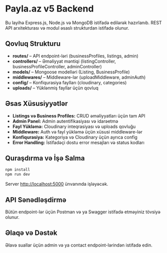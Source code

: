 # Payla.az v5 Backend

Bu layihə Express.js, Node.js və MongoDB istifadə edilərək hazırlanıb. REST API arxitekturası və modul əsaslı strukturdan istifadə olunur.

## Qovluq Strukturu

- **routes/** – API endpoint-ləri (businessProfiles, listings, admin)
- **controllers/** – Əməliyyat məntiqi (listingController, businessProfileController, adminController)
- **models/** – Mongoose modelləri (Listing, BusinessProfile)
- **middlewares/** – Middleware-lər (uploadMiddleware, adminAuth)
- **config/** – Konfiqurasiya faylları (cloudinary, categories)
- **uploads/** – Yüklənmiş fayllar üçün qovluq

## Əsas Xüsusiyyətlər

- **Listings və Business Profiles:** CRUD əməliyyatları üçün tam API
- **Admin Panel:** Admin autentifikasiyası və idarəetmə
- **Fayl Yükləmə:** Cloudinary inteqrasiyası və uploads qovluğu
- **Middleware:** Auth və fayl yükləmə üçün xüsusi middleware-lər
- **Konfiqurasiya:** Kategoriya və Cloudinary üçün ayrıca config
- **Error Handling:** İstifadəçi dostu error mesajları və status kodları

## Quraşdırma və İşə Salma

```bash
npm install
npm run dev
```

Server [http://localhost:5000](http://localhost:5000) ünvanında işləyəcək.

## API Sənədləşdirmə

Bütün endpoint-lər üçün Postman və ya Swagger istifadə etməyiniz tövsiyə olunur.

## Əlaqə və Dəstək

Əlavə suallar üçün admin və ya contact endpoint-lərindən istifadə edin.
